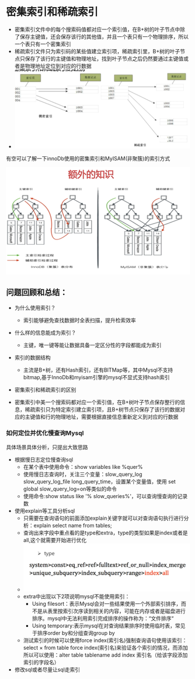 # 密集索引和稀疏索引

* 密集索引文件中的每个搜索码值都对应一个索引值，在B+树的叶子节点中除了保存主键值，还会保存该行的其他值，并且一个表只有一个物理排序，所以一个表只有一个密集索引
* 稀疏索引文件只为索引码的某些值建立索引项，稀疏索引里，B+树的叶子节点只保存了该行的主键值和物理地址，找到叶子节点之后仍然要通过主键值或者是物理地址定位到对应的行数据
* ![](/密集索引和稀疏索引/1.png)

有空可以了解一下innoDb使用的密集索引和MyISAM\(非聚簇\)的索引方式

![](/密集索引和稀疏索引/2.png)

## 问题回顾和总结：

* 为什么使用索引？

  * 索引能够避免查找数据时全表扫描，提升检索效率

* 什么样的信息能成为索引？

  * 主键，唯一键等能让数据具备一定区分性的字段都能成为索引

* 索引的数据结构

  * 主流是B+树，还有Hash索引，还有BITMap等，其中Mysql不支持bitmap,基于InnoDb和myisam引擎的mysql不显式支持hash索引

* 密集索引和稀疏索引的区别

* 密集索引中美一个搜索码都对应一个索引值，在B+树叶子节点保存整行的信息，稀疏索引只为特定索引建立索引项，且B+树节点只保存了该行的数据对应的主键值和行的物理地址，需要根据直接信息重新定义到对应的行数据

### 如何定位并优化慢查询Mysql

具体场景具体分析，只提出大致思路

* 根据慢日志定位慢查询sql
  * 在某个表中使用命令：show variables like %quer%
  * 使用慢日志查询时，关注三个变量：slow\_query\_log slow\_query\_log\_file long\_query\_time，设置某个变量值，使用 set global slow\_query\_log=on等类似的命令
  * 使用命令:show status like '% slow\_queries%'，可以查询慢查询的记录数
* 使用explain等工具分析sql
  * 只需要在查询语句的前面添加explain关键字就可以对查询语句执行进行分析：explain select name from tables;
  * 查询出来字段中重点看的是type和extra，type的类型如果是index或者是all,这个就需要开始进行优化
  * ![](/密集索引和稀疏索引/3.png)
  * extra中出现以下2项说明mysql不能使用索引：
    * Using filesort：表示Mysql会对一些结果使用一个外部索引排序，而不是从表里按索引次序读到相关的内容，可能在内存或者是磁盘进行排序。mysql中无法利用索引完成排序的操作称为：“文件排序“
    * Using temporary:表示mysql在对查询结果排序时使用临时表，常见于排序order by和分组查询group by
  * 测试索引的时候可以使用force index\(索引名\)强制查询语句使用该索引：select × from table force index\(索引名\)来验证各个索引的情况，而添加所以可以使用：alter table tablename add index 索引名（给该字段添加索引的字段名）
* 修改sql或者尽量让sql走索引



